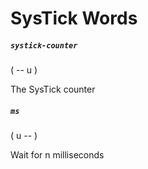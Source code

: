 # SysTick Words

##### `systick-counter`
( -- u )

The SysTick counter

##### `ms`
( u -- )

Wait for n milliseconds